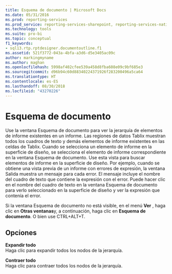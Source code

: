 ```yaml
---
title: Esquema de documento | Microsoft Docs
ms.date: 05/31/2016
ms.prod: reporting-services
ms.prod_service: reporting-services-sharepoint, reporting-services-native
ms.technology: tools
ms.suite: pro-bi
ms.topic: conceptual
f1_keywords:
- sql13.rtp.rptdesigner.documentoutline.f1
ms.assetid: 521f3772-043a-4bfa-a3d6-d5e3405ac09c
author: markingmyname
ms.author: maghan
ms.openlocfilehash: 5998af402cfee539a458d8fba608e09c9bf685e3
ms.sourcegitcommit: d96b94c60d88340224371926f283200496a5ca64
ms.translationtype: HT
ms.contentlocale: es-ES
ms.lasthandoff: 08/30/2018
ms.locfileid: "43270226"
---
```

# <a name="document-outline"></a>Esquema de documento
  Use la ventana Esquema de documento para ver la jerarquía de elementos de informe existentes en un informe. Las regiones de datos Tablix muestran todos los cuadros de texto y demás elementos de informe existentes en las celdas de Tablix. Cuando se selecciona un elemento de informe en la superficie de diseño, se selecciona el elemento de informe correspondiente en la ventana Esquema de documento. Use esta vista para buscar elementos de informe en la superficie de diseño. Por ejemplo, cuando se obtiene una vista previa de un informe con errores de expresión, la ventana Salida muestra un mensaje para cada error. El mensaje incluye el nombre del cuadro de texto que contiene la expresión con el error. Puede hacer clic en el nombre del cuadro de texto en la ventana Esquema de documento para verlo seleccionado en la superficie de diseño y ver la expresión que contenía el error.  
  
Si la ventana Esquema de documento no está visible, en el menú **Ver** , haga clic en **Otras ventanas**y, a continuación, haga clic en **Esquema de documento**.
O bien use CTRL+ALT+T.
  
## <a name="options"></a>Opciones  
 **Expandir todo**  
 Haga clic para expandir todos los nodos de la jerarquía.  
  
 **Contraer todo**  
 Haga clic para contraer todos los nodos de la jerarquía.  
  
  

